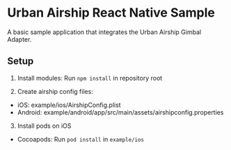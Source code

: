 # Urban Airship React Native Sample

A basic sample application that integrates the Urban Airship Gimbal Adapter.

## Setup

1) Install modules: Run `npm install` in repository root

2) Create airship config files:
  - iOS: example/ios/AirshipConfig.plist
  - Android: example/android/app/src/main/assets/airshipconfig.properties

3) Install pods on iOS
 - Cocoapods: Run `pod install` in `example/ios`


    